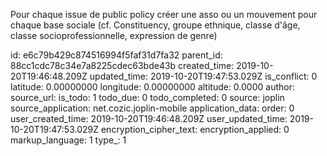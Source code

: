 Pour chaque issue de public policy créer une asso ou un mouvement pour chaque base sociale (cf. Constituency, groupe ethnique, classe d'âge, classe socioprofessionnelle, expression de genre) 

id: e6c79b429c874516994f5faf31d7fa32
parent_id: 88cc1cdc78c34e7a8225cdec63bde43b
created_time: 2019-10-20T19:46:48.209Z
updated_time: 2019-10-20T19:47:53.029Z
is_conflict: 0
latitude: 0.00000000
longitude: 0.00000000
altitude: 0.0000
author: 
source_url: 
is_todo: 1
todo_due: 0
todo_completed: 0
source: joplin
source_application: net.cozic.joplin-mobile
application_data: 
order: 0
user_created_time: 2019-10-20T19:46:48.209Z
user_updated_time: 2019-10-20T19:47:53.029Z
encryption_cipher_text: 
encryption_applied: 0
markup_language: 1
type_: 1
